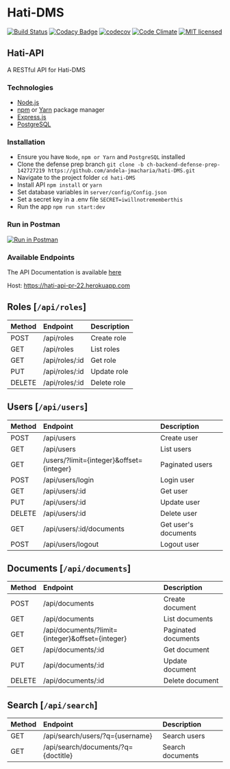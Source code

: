 # Hati-DMS

[![Build Status](https://travis-ci.org/andela-jmacharia/hati-DMS.svg?branch=develop)](https://travis-ci.org/andela-jmacharia/hati-DMS)
[![Codacy Badge](https://api.codacy.com/project/badge/Grade/aef08a388e8547338a3dc6ef9873626d)](https://www.codacy.com/app/jackline-macharia/hati-DMS?utm_source=github.com&amp;utm_medium=referral&amp;utm_content=andela-jmacharia/hati-DMS&amp;utm_campaign=Badge_Grade)
[![codecov](https://codecov.io/gh/andela-jmacharia/hati-DMS/branch/develop/graph/badge.svg)](https://codecov.io/gh/andela-jmacharia/hati-DMS)
[![Code Climate](https://codeclimate.com/github/andela-jmacharia/hati-DMS/badges/gpa.svg)](https://codeclimate.com/github/andela-jmacharia/hati-DMS)
[![MIT licensed](https://img.shields.io/badge/license-MIT-blue.svg)](https://raw.githubusercontent.com/hyperium/hyper/master/LICENSE)


## Hati-API

A RESTful API for Hati-DMS


### Technologies
* [Node.js](https://nodejs.org/en/)
* [npm](https://www.npmjs.com/) or [Yarn](https://yarnpkg.com/en/) package manager
* [Express.js](https://expressjs.com/)
* [PostgreSQL](https://www.postgresql.org/)


### Installation
* Ensure you have `Node`, `npm or Yarn` and `PostgreSQL` installed
* Clone the defense prep branch `git clone -b ch-backend-defense-prep-142727219 https://github.com/andela-jmacharia/hati-DMS.git`
* Navigate to the project folder `cd hati-DMS`
* Install API `npm install` or `yarn`
* Set database variables in `server/config/Config.json`
* Set a secret key in a .env file `SECRET=iwillnotrememberthis`
* Run the app `npm run start:dev`

### Run in Postman
[![Run in Postman](https://run.pstmn.io/button.svg)](https://app.getpostman.com/run-collection/0ad87b24274ed8371b3f)

### Available Endpoints

The API Documentation is available [here](https://hati-api-pr-19.herokuapp.com)

Host: https://hati-api-pr-22.herokuapp.com

## Roles [`/api/roles`]

| Method     | Endpoint       | Description    |
| :-------   | :---------     | :------------- |
|POST        |/api/roles      |Create role     |
|GET         |/api/roles      |List roles      |
|GET         |/api/roles/:id  |Get role        |
|PUT         |/api/roles/:id  |Update role     |
|DELETE      |/api/roles/:id  |Delete role     |


## Users [`/api/users`]

| Method     | Endpoint                                 | Description         |
| :-------   | :--------------------------------------  | :-------------      |
|POST        |/api/users                                |Create user          |
|GET         |/api/users                                |List users           |
|GET         | /users/?limit={integer}&offset={integer} |Paginated users      |
|POST        |/api/users/login                          |Login user           |
|GET         |/api/users/:id                            |Get user             |
|PUT         |/api/users/:id                            |Update user          |
|DELETE      |/api/users/:id                            |Delete user          |
|GET         |/api/users/:id/documents                  |Get user's documents |
|POST        |/api/users/logout                         |Logout user          |


## Documents [`/api/documents`]

| Method     | Endpoint                                        | Description         |
| :-------   | :--------------------------------------------   | :-------------      |
|POST        |/api/documents                                   |Create document      |
|GET         |/api/documents                                   |List documents       |
|GET         |/api/documents/?limit={integer}&offset={integer} |Paginated documents  |
|GET         |/api/documents/:id                               |Get document         |
|PUT         |/api/documents/:id                               |Update document      |
|DELETE      |/api/documents/:id                               |Delete document      |


## Search [`/api/search`]

| Method     | Endpoint                            | Description         |
| :-------   | :---------------------------------- | :-------------      |
|GET         |/api/search/users/?q={username}      |Search users         |
|GET         |/api/search/documents/?q={doctitle}  |Search documents     |
